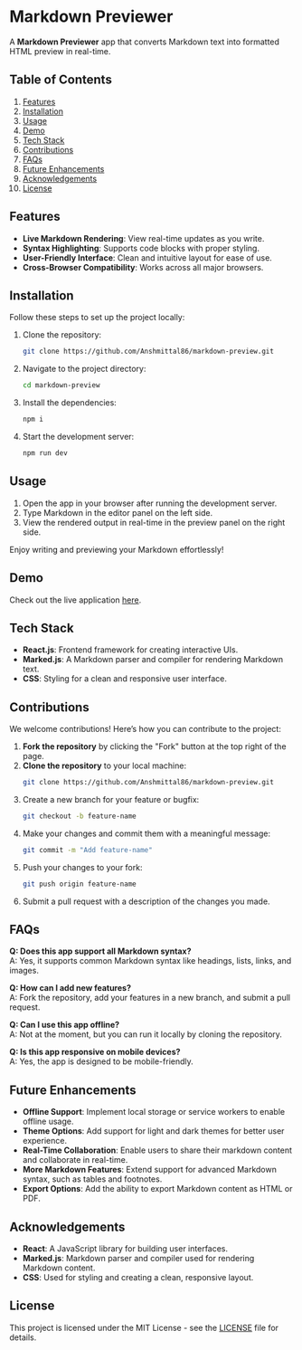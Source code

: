 # Markdown Previewer

A **Markdown Previewer** app that converts Markdown text into formatted HTML preview in real-time.

## Table of Contents
1. [Features](#features)  
2. [Installation](#installation)  
3. [Usage](#usage)  
4. [Demo](#demo)  
5. [Tech Stack](#tech-stack)  
6. [Contributions](#contributions)  
7. [FAQs](#faqs)  
8. [Future Enhancements](#future-enhancements)  
9. [Acknowledgements](#acknowledgements)  
10. [License](#license)

## Features
- **Live Markdown Rendering**: View real-time updates as you write.
- **Syntax Highlighting**: Supports code blocks with proper styling.
- **User-Friendly Interface**: Clean and intuitive layout for ease of use.
- **Cross-Browser Compatibility**: Works across all major browsers.

## Installation

Follow these steps to set up the project locally:

1. Clone the repository:
   ```bash
   git clone https://github.com/Anshmittal86/markdown-preview.git

2. Navigate to the project directory:
   ```bash
   cd markdown-preview


3. Install the dependencies:
   ```bash
   npm i


4. Start the development server:
   ```bash
   npm run dev

## Usage

1. Open the app in your browser after running the development server.
2. Type Markdown in the editor panel on the left side.
3. View the rendered output in real-time in the preview panel on the right side.

Enjoy writing and previewing your Markdown effortlessly!

## Demo

Check out the live application [here](https://markdown-preview-virid.vercel.app/).  

## Tech Stack

- **React.js**: Frontend framework for creating interactive UIs.
- **Marked.js**: A Markdown parser and compiler for rendering Markdown text.
- **CSS**: Styling for a clean and responsive user interface.


## Contributions

We welcome contributions! Here’s how you can contribute to the project:

1. **Fork the repository** by clicking the "Fork" button at the top right of the page.
2. **Clone the repository** to your local machine:
   ```bash
   git clone https://github.com/Anshmittal86/markdown-preview.git

3. Create a new branch for your feature or bugfix:
    ```bash
    git checkout -b feature-name


4. Make your changes and commit them with a meaningful message:
    ```bash
    git commit -m "Add feature-name"


5. Push your changes to your fork:
    ```bash
    git push origin feature-name


6. Submit a pull request with a description of the changes you made.

## FAQs

**Q: Does this app support all Markdown syntax?**  
A: Yes, it supports common Markdown syntax like headings, lists, links, and images.

**Q: How can I add new features?**  
A: Fork the repository, add your features in a new branch, and submit a pull request.

**Q: Can I use this app offline?**  
A: Not at the moment, but you can run it locally by cloning the repository.

**Q: Is this app responsive on mobile devices?**  
A: Yes, the app is designed to be mobile-friendly.


## Future Enhancements

- **Offline Support**: Implement local storage or service workers to enable offline usage.
- **Theme Options**: Add support for light and dark themes for better user experience.
- **Real-Time Collaboration**: Enable users to share their markdown content and collaborate in real-time.
- **More Markdown Features**: Extend support for advanced Markdown syntax, such as tables and footnotes.
- **Export Options**: Add the ability to export Markdown content as HTML or PDF.

## Acknowledgements

- **React**: A JavaScript library for building user interfaces.
- **Marked.js**: Markdown parser and compiler used for rendering Markdown content.
- **CSS**: Used for styling and creating a clean, responsive layout.

## License

This project is licensed under the MIT License - see the [LICENSE](https://github.com/Anshmittal86/markdown-preview/blob/main/LICENSE.txt) file for details.
